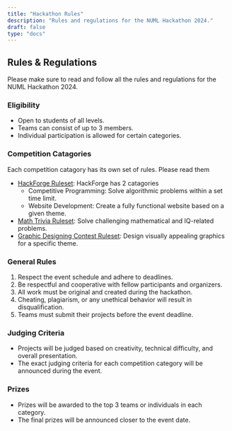 ```yaml
---
title: "Hackathon Rules"
description: "Rules and regulations for the NUML Hackathon 2024."
draft: false
type: "docs"
---
```


## Rules & Regulations

Please make sure to read and follow all the rules and regulations for the NUML Hackathon 2024.

### Eligibility
- Open to students of all levels.
- Teams can consist of up to 3 members.
- Individual participation is allowed for certain categories.

### Competition Catagories
Each competition catagory has its own set of rules. Please read them
- [HackForge Ruleset](https://numl.atrons.net/hackforge/rules/cp-webdev): HackForge has 2 catagories
  - <a class="text-muted">Competitive Programming: </a>Solve algorithmic problems within a set time limit.
  - <a class="text-muted">Website Development: </a>Create a fully functional website based on a given theme.
- [Math Trivia Ruleset](https://numl.atrons.net/hackforge/rules/math-quiz): Solve challenging mathematical and IQ-related problems.
- [Graphic Designing Contest Ruleset](https://numl.atrons.net/hackforge/rules/graphic-designing): Design visually appealing graphics for a specific theme.

### General Rules
1. Respect the event schedule and adhere to deadlines.
2. Be respectful and cooperative with fellow participants and organizers.
3. All work must be original and created during the hackathon.
4. Cheating, plagiarism, or any unethical behavior will result in disqualification.
5. Teams must submit their projects before the event deadline.

### Judging Criteria
- Projects will be judged based on creativity, technical difficulty, and overall presentation.
- The exact judging criteria for each competition category will be announced during the event.

### Prizes
- Prizes will be awarded to the top 3 teams or individuals in each category.
- The final prizes will be announced closer to the event date.




